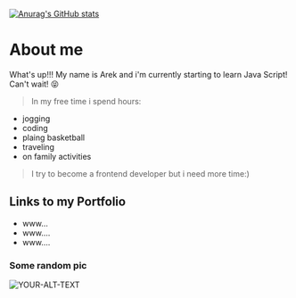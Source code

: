 
[![Anurag's GitHub stats](https://github-readme-stats.vercel.app/api?username=ArekSejk)](https://github.com/anuraghazra/github-readme-stats)
 
# About me

What's up!!! 
My name is Arek and i'm currently starting to learn Java Script! Can't wait! :stuck_out_tongue_closed_eyes:

>In my free time i spend hours:
- jogging
 - coding
 - plaing basketball
 - traveling 
 - on family activities
 
 > I try to become a frontend developer but i need more time:)

 
## Links to my Portfolio
 * www...
 * www.... 
 * www....
### Some random pic

<picture>
 <source media="(prefers-color-scheme: dark)" srcset="https://picsum.photos/300/300?grayscale">
 <source media="(prefers-color-scheme: light)" srcset="https://picsum.photos/300/300?grayscale">
 <img alt="YOUR-ALT-TEXT" src="YOUR-DEFAULT-IMAGE">
</picture>


